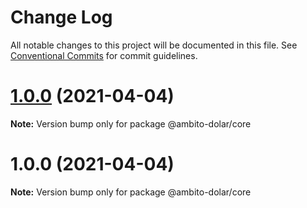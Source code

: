 # Change Log

All notable changes to this project will be documented in this file.
See [Conventional Commits](https://conventionalcommits.org) for commit guidelines.

# [1.0.0](https://github.com/outaTiME/ambito-dolar/compare/@ambito-dolar/core@1.0.0...@ambito-dolar/core@1.0.0) (2021-04-04)

**Note:** Version bump only for package @ambito-dolar/core





# 1.0.0 (2021-04-04)

**Note:** Version bump only for package @ambito-dolar/core
